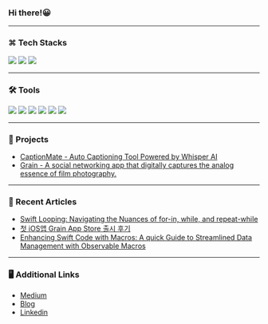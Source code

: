 ### Hi there!😀

---

### ⌘ Tech Stacks

<p align='leading'>
  <img src="https://img.shields.io/badge/Swift-F05138?style=flat&logo=swift&logoColor=white"/>
  <img src="https://img.shields.io/badge/SwiftUI-0D0D0D?style=flat&logo=swift&logoColor=blue"/>
  <img src="https://img.shields.io/badge/Firebase-FFCA28?style=flat&logo=firebase&logoColor=white"/>
  
---

### 🛠 Tools
 <p align='leading'>
  <img src="https://img.shields.io/badge/GitHub-181717?style=flat&logo=GitHub&logoColor=white"/>
  <img src="https://img.shields.io/badge/Xcode-147EFB?style=flat&logo=Xcode&logoColor=white"/>
  <img src="https://img.shields.io/badge/Visual%20Studio%20Code-0078d7?style=flat&logo=visual-studio-code&logoColor=white" />
  <img src="https://img.shields.io/badge/Notion-000000?style=flat&logo=Notion&logoColor=white"/>
   <img src="https://img.shields.io/badge/Figma-F05032?style=flat&logo=Figma&logoColor=white"/>
  <img src="https://img.shields.io/badge/Discord-5865F2?style=flat&logo=Discord&logoColor=white"/>
</p>

---

### 📱 Projects
- [CaptionMate - Auto Captioning Tool Powered by Whisper AI](https://github.com/cho407/CaptionMate)
- [Grain - A social networking app that digitally captures the analog essence of film photography. ](https://github.com/APP-iOS1/finalproject-grain)

---

### 📓 Recent Articles
- [Swift Looping: Navigating the Nuances of for-in, while, and repeat-while](https://medium.com/@parfume407/swift-looping-navigating-the-nuances-of-for-in-while-and-repeat-while-56dc59f333a5)
- [첫 iOS앱 Grain App Store 출시 후기](https://cho407.github.io/app/AppStore-Deployment/)
- [Enhancing Swift Code with Macros: A quick Guide to Streamlined Data Management with Observable Macros](https://medium.com/@parfume407/enhancing-swift-code-with-macros-a-quick-guide-to-streamlined-data-management-with-observable-494936417b32)

---

### 🖥️ Additional Links
- [Medium](https://medium.com/@parfume407)
- [Blog](https://cho407.github.io)
- [Linkedin](https://linkedin.com/in/hyunggu-cho-0570b225b)



 
